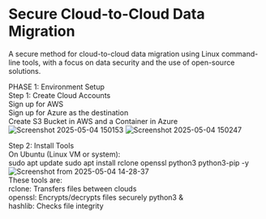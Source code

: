 # Secure Cloud-to-Cloud Data Migration

A secure method for cloud-to-cloud data migration using Linux command-line tools, with a focus on data security and the use of open-source solutions.


PHASE 1: Environment Setup</br>
Step 1: Create Cloud Accounts</br>
Sign up for AWS</br>
Sign up for Azure as the destination</br>
Create S3 Bucket in AWS and a Container in Azure</br>
![Screenshot 2025-05-04 150153](https://github.com/user-attachments/assets/2ff013c9-6369-430f-acfc-b8b6b45796fc)
![Screenshot 2025-05-04 150247](https://github.com/user-attachments/assets/9a342c19-1c5e-4d62-b9b5-accf364a2d5e)

Step 2: Install Tools</br>
On Ubuntu (Linux VM or system):</br>
sudo apt update sudo apt install rclone openssl python3 python3-pip -y
![Screenshot from 2025-05-04 14-28-37](https://github.com/user-attachments/assets/93457510-54e4-48b1-b769-92ec7b13e016)</br>
These tools are: </br>
rclone: Transfers files between clouds</br> openssl: Encrypts/decrypts files securely python3 & </br>hashlib: Checks file integrity 



